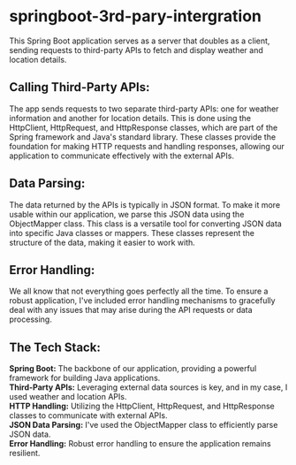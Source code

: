 # springboot-3rd-pary-intergration
This Spring Boot application serves as a server that doubles as a client, sending requests to third-party APIs to fetch and display weather and location details.

<h2>Calling Third-Party APIs:</h2> The app sends requests to two separate third-party APIs: one for weather information and another for location details. This is done using the HttpClient, HttpRequest, and HttpResponse classes, which are part of the Spring framework and Java's standard library. These classes provide the foundation for making HTTP requests and handling responses, allowing our application to communicate effectively with the external APIs.

<h2>Data Parsing:</h2> The data returned by the APIs is typically in JSON format. To make it more usable within our application, we parse this JSON data using the ObjectMapper class. This class is a versatile tool for converting JSON data into specific Java classes or mappers. These classes represent the structure of the data, making it easier to work with.

<h2>Error Handling:</h2> We all know that not everything goes perfectly all the time. To ensure a robust application, I've included error handling mechanisms to gracefully deal with any issues that may arise during the API requests or data processing.

<h2>The Tech Stack:</h2>

<b>Spring Boot:</b> The backbone of our application, providing a powerful framework for building Java applications.<br>
<b>Third-Party APIs:</b> Leveraging external data sources is key, and in my case, I used weather and location APIs.<br>
<b>HTTP Handling:</b> Utilizing the HttpClient, HttpRequest, and HttpResponse classes to communicate with external APIs.<br>
<b>JSON Data Parsing:</b> I've used the ObjectMapper class to efficiently parse JSON data.<br>
<b>Error Handling:</b> Robust error handling to ensure the application remains resilient.<br>
